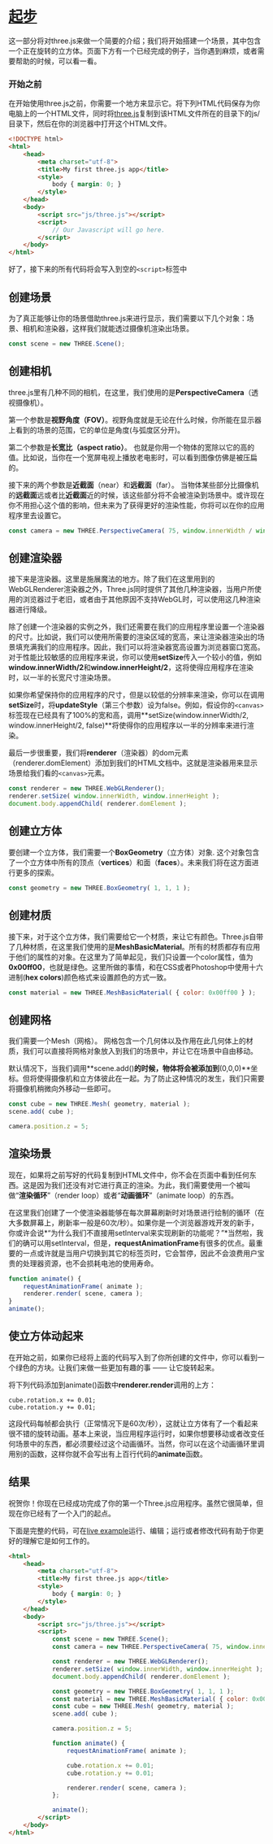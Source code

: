 # [起步](https://threejs.org/docs/#manual/zh/introduction/Creating-a-scene)

这一部分将对three.js来做一个简要的介绍；我们将开始搭建一个场景，其中包含一个正在旋转的立方体。页面下方有一个已经完成的例子，当你遇到麻烦，或者需要帮助的时候，可以看一看。

### 开始之前

在开始使用three.js之前，你需要一个地方来显示它。将下列HTML代码保存为你电脑上的一个HTML文件，同时将[three.js](https://threejs.org/build/three.js)复制到该HTML文件所在的目录下的js/目录下，然后在你的浏览器中打开这个HTML文件。

```html
<!DOCTYPE html>
<html>
	<head>
		<meta charset="utf-8">
		<title>My first three.js app</title>
		<style>
			body { margin: 0; }
		</style>
	</head>
	<body>
		<script src="js/three.js"></script>
		<script>
			// Our Javascript will go here.
		</script>
	</body>
</html>
```

好了，接下来的所有代码将会写入到空的`<script>`标签中

## 创建场景

为了真正能够让你的场景借助three.js来进行显示，我们需要以下几个对象：场景、相机和渲染器，这样我们就能透过摄像机渲染出场景。

```js
const scene = new THREE.Scene();
```

## 创建相机

three.js里有几种不同的相机，在这里，我们使用的是**PerspectiveCamera**（透视摄像机）。

第一个参数是**视野角度（FOV）**。视野角度就是无论在什么时候，你所能在显示器上看到的场景的范围，它的单位是角度(与弧度区分开)。

第二个参数是**长宽比（aspect ratio）**。 也就是你用一个物体的宽除以它的高的值。比如说，当你在一个宽屏电视上播放老电影时，可以看到图像仿佛是被压扁的。

接下来的两个参数是**近截面**（near）和**远截面**（far）。 当物体某些部分比摄像机的**远截面**远或者比**近截面**近的时候，该这些部分将不会被渲染到场景中。或许现在你不用担心这个值的影响，但未来为了获得更好的渲染性能，你将可以在你的应用程序里去设置它。

```js
const camera = new THREE.PerspectiveCamera( 75, window.innerWidth / window.innerHeight, 0.1, 1000 );
```

## 创建渲染器

接下来是渲染器。这里是施展魔法的地方。除了我们在这里用到的WebGLRenderer渲染器之外，Three.js同时提供了其他几种渲染器，当用户所使用的浏览器过于老旧，或者由于其他原因不支持WebGL时，可以使用这几种渲染器进行降级。

除了创建一个渲染器的实例之外，我们还需要在我们的应用程序里设置一个渲染器的尺寸。比如说，我们可以使用所需要的渲染区域的宽高，来让渲染器渲染出的场景填充满我们的应用程序。因此，我们可以将渲染器宽高设置为浏览器窗口宽高。对于性能比较敏感的应用程序来说，你可以使用**setSize**传入一个较小的值，例如**window.innerWidth/2**和**window.innerHeight/2**，这将使得应用程序在渲染时，以一半的长宽尺寸渲染场景。

如果你希望保持你的应用程序的尺寸，但是以较低的分辨率来渲染，你可以在调用**setSize**时，将**updateStyle**（第三个参数）设为false。例如，假设你的`<canvas> `标签现在已经具有了100%的宽和高，调用**setSize(window.innerWidth/2, window.innerHeight/2, false)**将使得你的应用程序以一半的分辨率来进行渲染。

最后一步很重要，我们将**renderer**（渲染器）的dom元素（renderer.domElement）添加到我们的HTML文档中。这就是渲染器用来显示场景给我们看的`<canvas>`元素。

```js
const renderer = new THREE.WebGLRenderer();
renderer.setSize( window.innerWidth, window.innerHeight );
document.body.appendChild( renderer.domElement );
```

## 创建立方体

要创建一个立方体，我们需要一个**BoxGeometry**（立方体）对象. 这个对象包含了一个立方体中所有的顶点（**vertices**）和面（**faces**）。未来我们将在这方面进行更多的探索。

```js
const geometry = new THREE.BoxGeometry( 1, 1, 1 );
```

## 创建材质

接下来，对于这个立方体，我们需要给它一个材质，来让它有颜色。Three.js自带了几种材质，在这里我们使用的是**MeshBasicMaterial**。所有的材质都存有应用于他们的属性的对象。在这里为了简单起见，我们只设置一个color属性，值为**0x00ff00**，也就是绿色。这里所做的事情，和在CSS或者Photoshop中使用十六进制(**hex colors**)颜色格式来设置颜色的方式一致。

```js
const material = new THREE.MeshBasicMaterial( { color: 0x00ff00 } );
```

## 创建网格

我们需要一个Mesh（网格）。 网格包含一个几何体以及作用在此几何体上的材质，我们可以直接将网格对象放入到我们的场景中，并让它在场景中自由移动。

默认情况下，当我们调用**scene.add()**的时候，物体将会被添加到**(0,0,0)**坐标。但将使得摄像机和立方体彼此在一起。为了防止这种情况的发生，我们只需要将摄像机稍微向外移动一些即可。

```js
const cube = new THREE.Mesh( geometry, material );
scene.add( cube );

camera.position.z = 5;
```

## 渲染场景

现在，如果将之前写好的代码复制到HTML文件中，你不会在页面中看到任何东西。这是因为我们还没有对它进行真正的渲染。为此，我们需要使用一个被叫做“**渲染循环**”（render loop）或者“**动画循环**”（animate loop）的东西。

在这里我们创建了一个使渲染器能够在每次屏幕刷新时对场景进行绘制的循环（在大多数屏幕上，刷新率一般是60次/秒）。如果你是一个浏览器游戏开发的新手，你或许会说*“为什么我们不直接用setInterval来实现刷新的功能呢？”*当然啦，我们的确可以用setInterval，但是，**requestAnimationFrame**有很多的优点。最重要的一点或许就是当用户切换到其它的标签页时，它会暂停，因此不会浪费用户宝贵的处理器资源，也不会损耗电池的使用寿命。

```js
function animate() {
	requestAnimationFrame( animate );
	renderer.render( scene, camera );
}
animate();
```

## 使立方体动起来

在开始之前，如果你已经将上面的代码写入到了你所创建的文件中，你可以看到一个绿色的方块。让我们来做一些更加有趣的事 —— 让它旋转起来。

将下列代码添加到animate()函数中**renderer.render**调用的上方：

```JS
cube.rotation.x += 0.01;
cube.rotation.y += 0.01;
```

这段代码每帧都会执行（正常情况下是60次/秒），这就让立方体有了一个看起来很不错的旋转动画。基本上来说，当应用程序运行时，如果你想要移动或者改变任何场景中的东西，都必须要经过这个动画循环。当然，你可以在这个动画循环里调用别的函数，这样你就不会写出有上百行代码的**animate**函数。

## 结果

祝贺你！你现在已经成功完成了你的第一个Three.js应用程序。虽然它很简单，但现在你已经有了一个入门的起点。

下面是完整的代码，可在[live example](https://jsfiddle.net/fxurzeb4/)运行、编辑；运行或者修改代码有助于你更好的理解它是如何工作的。

```html
<html>
	<head>
		<meta charset="utf-8">
		<title>My first three.js app</title>
		<style>
			body { margin: 0; }
		</style>
	</head>
	<body>
		<script src="js/three.js"></script>
		<script>
			const scene = new THREE.Scene();
			const camera = new THREE.PerspectiveCamera( 75, window.innerWidth / window.innerHeight, 0.1, 1000 );

			const renderer = new THREE.WebGLRenderer();
			renderer.setSize( window.innerWidth, window.innerHeight );
			document.body.appendChild( renderer.domElement );

			const geometry = new THREE.BoxGeometry( 1, 1, 1 );
			const material = new THREE.MeshBasicMaterial( { color: 0x00ff00 } );
			const cube = new THREE.Mesh( geometry, material );
			scene.add( cube );

			camera.position.z = 5;

			function animate() {
				requestAnimationFrame( animate );

				cube.rotation.x += 0.01;
				cube.rotation.y += 0.01;

				renderer.render( scene, camera );
			};

			animate();
		</script>
	</body>
</html>
```

